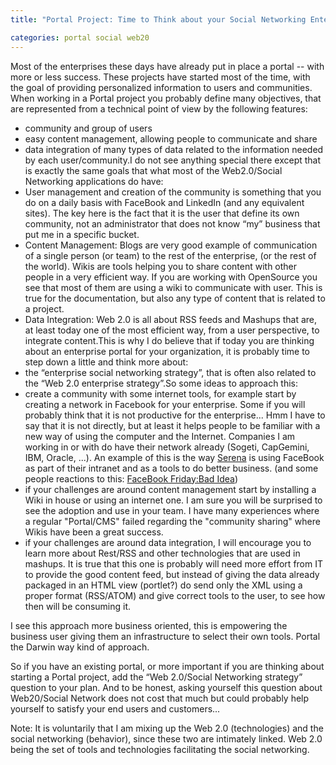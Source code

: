 ```yaml
---
title: "Portal Project: Time to Think about your Social Networking Enterprise Strategy"

categories: portal social web20
---
```

Most of the enterprises these days have already put in place a portal -- with more or less success. These projects have started most of the time, with the goal of providing  personalized information to users and communities. When working in a Portal project you probably
define many objectives, that are represented from a technical point of view by the following features:

* community and group of users
* easy content management, allowing people to communicate and share
* data integration of many types of data related to the information needed by each user/community.I do not see anything special there except that is exactly the same goals that what most of the Web2.0/Social Networking applications do have:
* User management and creation of the community is something that you do on a daily basis with FaceBook and LinkedIn (and any equivalent sites). The key here is the fact that it is the user that define its own community, not an administrator that does not know “my” business that put me in a specific bucket.
* Content Management: Blogs are very good example of communication of a single person (or team) to the rest of the enterprise, (or the rest of the world). Wikis are tools helping you to share content with other people in a very efficient way. If you are working with OpenSource you see that most of them are using a wiki to communicate with user. This is true for the documentation, but also any type of content that is related to a project.
* Data Integration: Web 2.0 is all about RSS feeds and Mashups that are, at least today one of the most efficient way, from a user perspective, to integrate content.This is why I do believe that if today you are thinking about an enterprise portal for your organization, it is probably time to step down a little and think more about:
* the “enterprise social networking strategy”, that is often also related to the “Web 2.0 enterprise strategy”.So some ideas to approach this:
* create a community with some internet tools, for example start by creating a network in Facebook for your enterprise. Some if you will probably think that it is not productive for the enterprise... Hmm I have to say that it is not directly, but at least it helps people to be familiar with a new way of using the computer and the Internet. Companies I am working in or with do have their network already (Sogeti, CapGemini, IBM, Oracle, ...). An example of this is the way [Serena](http://blog.holtz.com/index.php/weblog/fir_interview_jeremy_burton_ceo_serena_software_on_facebook_fridays_novembe/) is using FaceBook as part of their intranet and as a tools to do better business. (and some people reactions to this: [FaceBook Friday:Bad Idea](http://valleywag.com/tech/bad-ideas/friday-is-facebook-day-318507.php))
* if your challenges are around content management start by installing a Wiki in house or using an internet one. I am sure you will be surprised to see the adoption and use in your team. I have many experiences where a regular "Portal/CMS" failed regarding the "community sharing" where Wikis have been a great success.
* if your challenges are around data integration, I will encourage you to learn more about Rest/RSS and other technologies that are used in mashups. It is true that this one is probably will need more effort from IT to provide the good content feed, but instead of giving the data already packaged in an HTML view (portlet?) do send only the XML using a proper format (RSS/ATOM) and give correct tools to the user, to see how then will be consuming it.

I see this approach more business oriented, this is empowering the business user giving them an infrastructure to select their own tools. Portal the Darwin way kind of approach.

So if you have an existing portal, or more important if you are thinking about starting a Portal project, add the “Web 2.0/Social Networking strategy” question to your plan. And to be honest, asking yourself this question about Web20/Social Network does not cost that much but could probably help yourself to satisfy your end users and customers...

Note: It is voluntarily that I am mixing up the Web 2.0 (technologies) and the social networking (behavior), since these two are intimately linked. Web 2.0 being the set of tools and technologies facilitating the social networking.
